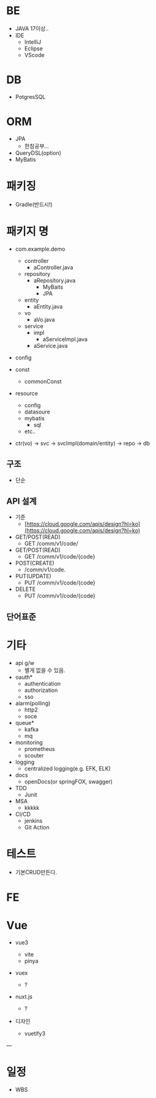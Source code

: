 # BE

- JAVA 17이상..  
- IDE  
  - IntelliJ  
  - Eclipse  
  - VScode

# DB
- PotgresSQL

# ORM

- JPA  
  - 한참공부…  
- QueryDSL(option)  
- MyBatis

	

# 패키징

- Gradle(반드시\!)

# 패키지 명

- com.example.demo  
  - controller  
    - aController.java  
  - repository  
    - aRepository.java  
      - MyBaits  
      - JPA  
  - entity  
    - aEntity.java  
  - vo  
    - aVo.java  
  - service
    - impl
      - aServiceImpl.java
    - aService.java
- config
- const
  - commonConst

- resource  
  - config
  - datasoure
  - mybatis   
    - sql
  - etc.. 

- ctr(vo) \-\> svc \-\> svcImpl(domain/entity) \-\> repo \-\> db

## 구조

- 단순

## API 설계

- 기준  
  - [https://cloud.google.com/apis/design?hl=ko](https://cloud.google.com/apis/design?hl=ko)  
- GET/POST(READ)	  
  - GET /comm/v1/code/  
- GET/POST(READ)  
  - GET /comm/v1/code/{code}  
- POST(CREATE)  
  - /comm/v1/code.  
- PUT(UPDATE)  
  - PUT /comm/v1/code/{code}  
- DELETE  
  - PUT /comm/v1/code/{code}

## 단어표준

# 기타

- api g/w  
  - 별게 없을 수 있음.  
- oauth\*  
  - authentication  
  - authorization  
  - sso  
- alarm(polling)  
  - http2  
  - soce  
- queue\*  
  - kafka  
  - mq  
- monitoring  
  - prometheus  
  - scouter  
- logging  
  - centralized logging(e.g. EFK, ELK)  
- docs  
  - openDocs(or springFOX, swagger)  
- TDD  
  - Junit  
- MSA  
  - kkkkk  
- CI/CD  
  - jenkins  
  - Git Action

# 테스트

- 기본CRUD만든다.

# FE

# Vue

- vue3  
  - vite  
  - pinya  
- vuex  
  - ?  
- nuxt.js  
  - ?


- 디자인  
  - vuetify3

—

# 일정

- WBS

